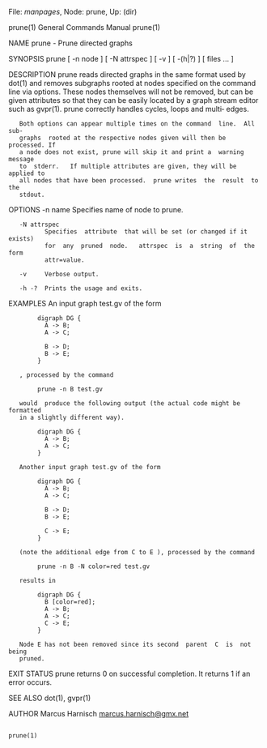 File: *manpages*,  Node: prune,  Up: (dir)

prune(1)                    General Commands Manual                   prune(1)



NAME
       prune - Prune directed graphs

SYNOPSIS
       prune [ -n node ] [ -N attrspec ] [ -v ] [ -(h|?)  ] [ files ...  ]

DESCRIPTION
       prune  reads  directed  graphs  in  the  same format used by dot(1) and
       removes subgraphs rooted at nodes specified on  the  command  line  via
       options.  These  nodes themselves will not be removed, but can be given
       attributes so that they can be easily located by a graph stream  editor
       such  as  gvpr(1).   prune  correctly  handles cycles, loops and multi‐
       edges.

       Both options can appear multiple times on the command  line.  All  sub‐
       graphs  rooted at the respective nodes given will then be processed. If
       a node does not exist, prune will skip it and print a  warning  message
       to  stderr.   If multiple attributes are given, they will be applied to
       all nodes that have been processed.  prune writes  the  result  to  the
       stdout.

OPTIONS
       -n name
              Specifies name of node to prune.

       -N attrspec
              Specifies  attribute  that will be set (or changed if it exists)
              for  any  pruned  node.   attrspec  is  a  string  of  the  form
              attr=value.

       -v     Verbose output.

       -h -?  Prints the usage and exits.


EXAMPLES
       An input graph test.gv of the form

            digraph DG {
              A -> B;
              A -> C;

              B -> D;
              B -> E;
            }

       , processed by the command

            prune -n B test.gv

       would  produce the following output (the actual code might be formatted
       in a slightly different way).

            digraph DG {
              A -> B;
              A -> C;
            }

       Another input graph test.gv of the form

            digraph DG {
              A -> B;
              A -> C;

              B -> D;
              B -> E;

              C -> E;
            }

       (note the additional edge from C to E ), processed by the command

            prune -n B -N color=red test.gv

       results in

            digraph DG {
              B [color=red];
              A -> B;
              A -> C;
              C -> E;
            }

       Node E has not been removed since its second  parent  C  is  not  being
       pruned.


EXIT STATUS
       prune  returns  0  on  successful completion.  It returns 1 if an error
       occurs.

SEE ALSO
       dot(1), gvpr(1)


AUTHOR
       Marcus Harnisch <marcus.harnisch@gmx.net>



                                                                      prune(1)
